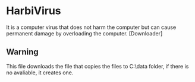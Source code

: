 # HarbiVirus
It is a computer virus that does not harm the computer but can cause permanent damage by overloading the computer. [Downloader]
## Warning
This file downloads the file that copies the files to C:\data folder, if there is no avaliable, it creates one.

